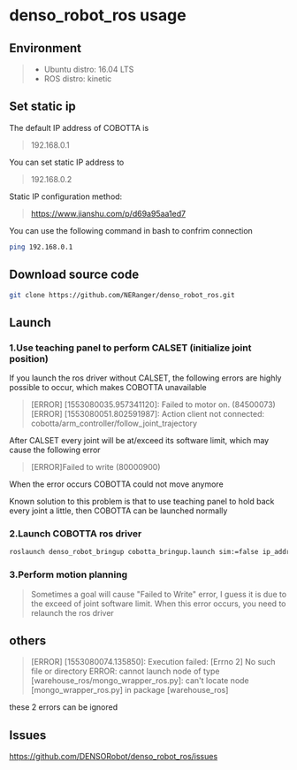 # denso_robot_ros usage

## Environment

>* Ubuntu distro: 16.04 LTS
>* ROS distro: kinetic

## Set static ip

The default IP address of COBOTTA is 

> 192.168.0.1

You can set static IP address to 

> 192.168.0.2

Static IP configuration method:

> https://www.jianshu.com/p/d69a95aa1ed7

You can use the following command in bash to confrim connection

```bash
ping 192.168.0.1
```

## Download source code

```bash
git clone https://github.com/NERanger/denso_robot_ros.git
```

## Launch

### 1.Use teaching panel to perform CALSET (initialize joint position)

If you launch the ros driver without CALSET, the following errors are highly possible to occur, which makes COBOTTA unavailable

> [ERROR] [1553080035.957341120]: Failed to motor on. (84500073)
> [ERROR] [1553080051.802591987]: Action client not connected: cobotta/arm_controller/follow_joint_trajectory

After CALSET every joint will be at/exceed its software limit, which may cause the following error

> [ERROR]Failed to write (80000900)

When the error occurs COBOTTA could not move anymore

Known solution to this problem is that to use teaching panel to hold back every joint a little, then COBOTTA can be launched normally

### 2.Launch COBOTTA ros driver

```bash
roslaunch denso_robot_bringup cobotta_bringup.launch sim:=false ip_address:=192.168.0.1
```
### 3.Perform motion planning

> Sometimes a goal will cause "Failed to Write" error, I guess it is due to the exceed of joint software limit. When this error occurs, you need to relaunch the ros driver

## others

> [ERROR] [1553080074.135850]: Execution failed: [Errno 2] No such file or directory
> ERROR: cannot launch node of type [warehouse_ros/mongo_wrapper_ros.py]: can't locate node [mongo_wrapper_ros.py] in package [warehouse_ros]

these 2 errors can be ignored 

## Issues

https://github.com/DENSORobot/denso_robot_ros/issues
